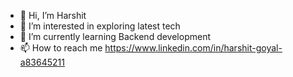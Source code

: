 - 👋 Hi, I’m Harshit
- 👀 I’m interested in exploring latest tech 
- 🌱 I’m currently learning Backend development
- 📫 How to reach me https://www.linkedin.com/in/harshit-goyal-a83645211
<!--- 💞️ I’m looking to collaborate on ... --->

<!---
7harshit20/7harshit20 is a ✨ special ✨ repository because its `README.md` (this file) appears on your GitHub profile.
You can click the Preview link to take a look at your changes.
--->
